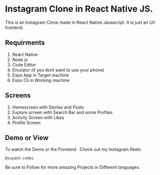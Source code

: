 # Instagram Clone in React Native JS.

This is an Instagram Clone made in React Native Javascript. 
It is just an UI/ frontend.


## Requirments 
1. React Native
2. Node js
3. Code Editor
4. Emulator (if you dont want to use your phone)
5. Expo App in Target machine
6. Expo Cli in Working machine


## Screens

1. Homescreen with Stories and Posts
2. Explore screen with Search Bar and some Profiles
3. Activity Screen with Likes
4. Profile Screen 


## Demo or View

To watch the Demo or the Frontend .
Check out my Instagram Reels 

    @suyash.codes

Be sure to Follow for more amazing Projects in Different languages.










